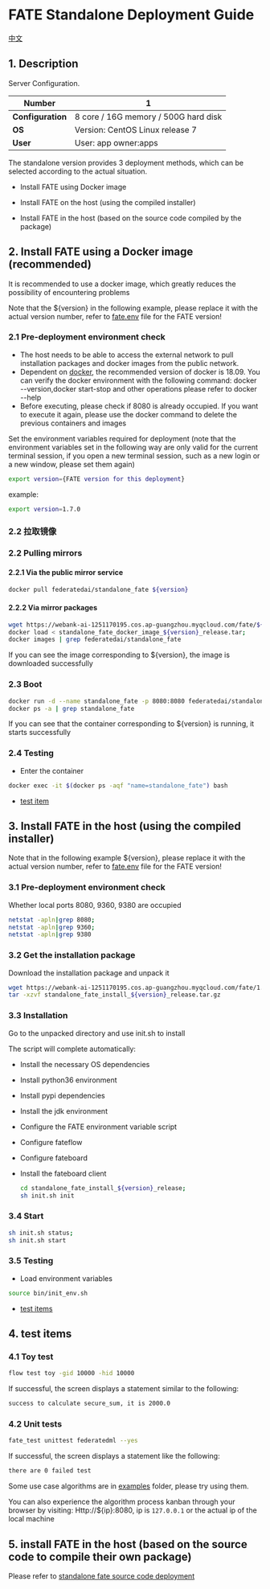 # FATE Standalone Deployment Guide

[中文](README.zh.md)

## 1. Description

Server Configuration.

| **Number** | 1 |
| ------------ | ----------------------------------------------------- |
| **Configuration** | 8 core / 16G memory / 500G hard disk |
| **OS** | Version: CentOS Linux release 7 |
| **User** | User: app owner:apps |

The standalone version provides 3 deployment methods, which can be selected according to the actual situation.

- Install FATE using Docker image

- Install FATE on the host (using the compiled installer)

- Install FATE in the host (based on the source code compiled by the package)

## 2. Install FATE using a Docker image (recommended)

It is recommended to use a docker image, which greatly reduces the possibility of encountering problems

Note that the ${version} in the following example, please replace it with the actual version number, refer to [fate.env](../../fate.env) file for the FATE version!

### 2.1 Pre-deployment environment check

- The host needs to be able to access the external network to pull installation packages and docker images from the public network.
- Dependent on [docker](https://download.docker.com/linux/), the recommended version of docker is 18.09. You can verify the docker environment with the following command: docker --version,docker start-stop and other operations please refer to docker --help
- Before executing, please check if 8080 is already occupied. If you want to execute it again, please use the docker command to delete the previous containers and images

Set the environment variables required for deployment (note that the environment variables set in the following way are only valid for the current terminal session, if you open a new terminal session, such as a new login or a new window, please set them again)

```bash
export version={FATE version for this deployment}
```

example:

```bash
export version=1.7.0
```

### 2.2 拉取镜像

### 2.2 Pulling mirrors

#### 2.2.1 Via the public mirror service

```bash
docker pull federatedai/standalone_fate ${version}
```

#### 2.2.2 Via mirror packages

   ```bash
   wget https://webank-ai-1251170195.cos.ap-guangzhou.myqcloud.com/fate/${version}/release/standalone_fate_docker_image_${version}_release.tar;
   docker load < standalone_fate_docker_image_${version}_release.tar;
   docker images | grep federatedai/standalone_fate
   ```

   If you can see the image corresponding to ${version}, the image is downloaded successfully

### 2.3 Boot

   ```bash
   docker run -d --name standalone_fate -p 8080:8080 federatedai/standalone_fate:${version};
   docker ps -a | grep standalone_fate
   ```

   If you can see that the container corresponding to ${version} is running, it starts successfully

### 2.4 Testing

   - Enter the container

   ```bash
   docker exec -it $(docker ps -aqf "name=standalone_fate") bash
   ```

   - [test item](#4-test-items)

## 3. Install FATE in the host (using the compiled installer)

Note that in the following example ${version}, please replace it with the actual version number, refer to [fate.env](../../fate.env) file for the FATE version!

### 3.1 Pre-deployment environment check

Whether local ports 8080, 9360, 9380 are occupied

   ```bash
   netstat -apln|grep 8080;
   netstat -apln|grep 9360;
   netstat -apln|grep 9380
   ```

### 3.2 Get the installation package

Download the installation package and unpack it

   ```bash
   wget https://webank-ai-1251170195.cos.ap-guangzhou.myqcloud.com/fate/1.7.0/release/standalone_fate_install_${version}_release.tar.gz;
   tar -xzvf standalone_fate_install_${version}_release.tar.gz
   ```

### 3.3 Installation

Go to the unpacked directory and use init.sh to install

The script will complete automatically:

- Install the necessary OS dependencies
- Install python36 environment
- Install pypi dependencies
- Install the jdk environment
- Configure the FATE environment variable script
- Configure fateflow
- Configure fateboard
- Install the fateboard client

   ```bash
   cd standalone_fate_install_${version}_release;
   sh init.sh init
   ```

### 3.4 Start

   ```bash
   sh init.sh status;
   sh init.sh start
   ```

### 3.5 Testing

   - Load environment variables

   ```bash
   source bin/init_env.sh
   ```

   - [test items](#4-test-items)

## 4. test items

### 4.1 Toy test

   ```bash
   flow test toy -gid 10000 -hid 10000
   ```

   If successful, the screen displays a statement similar to the following:

   ```bash
   success to calculate secure_sum, it is 2000.0
   ```

### 4.2 Unit tests

   ```bash
   fate_test unittest federatedml --yes
   ```

   If successful, the screen displays a statement like the following:

   ```bash
   there are 0 failed test
   ```

Some use case algorithms are in [examples](../../examples/dsl/v2) folder, please try using them.

You can also experience the algorithm process kanban through your browser by visiting: Http://${ip}:8080, ip is `127.0.0.1` or the actual ip of the local machine

## 5. install FATE in the host (based on the source code to compile their own package)

Please refer to [standalone fate source code deployment](./doc/standalone_fate_source_code_deployment_guide.md)
